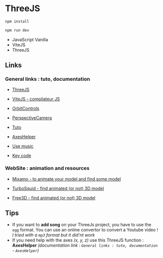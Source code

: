 # ThreeJS 

```bash
npm install
```

```bash
npm run dev
```

- JavaScript Vanilla 
- ViteJS
- ThreeJS

## Links

### General links : tuto, documentation

* [ThreeJS](https://threejs.org)

* [ViteJS - compilateur JS](https://vitejs.dev/)

* [OrbitControls](https://threejs.org/docs/#examples/en/controls/OrbitControls)
  
* [PerspectiveCamera](https://threejs.org/docs/#api/en/cameras/PerspectiveCamera)
  
* [Tuto](https://threejsfundamentals.org/threejs/lessons/threejs-load-obj.html)

* [AxesHelper](https://threejs.org/docs/#api/en/helpers/AxesHelper)

* [Use music](https://threejs.org/docs/#api/en/audio/AudioListener)

* [Key code](https://keycode.info/)

### WebSite : animation and resources

* [Mixamo - to animate your model and find some model](https://www.mixamo.com/#/)
  
* [TurboSquid - find animated (or not) 3D model](https://www.turbosquid.com)

* [Free3D - find animated (or not) 3D model](https://free3d.com/fr/)

## Tips

* If you want to **add song** on your ThreeJs project, you have to use the `ogg` format. You can use an online convertor to convert a Youtube video ! *I tried with a `mp3` format but it did'nt work*
* If you need help with the axes *(x, y, z)* use this ThreeJS function : **AxesHelper** *(documentation link : `General links : tuto, documentation` - `AxesHelper`)*
